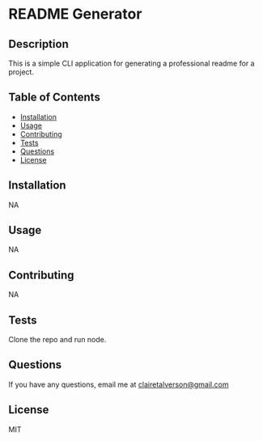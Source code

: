 # README Generator

## Description
This is a simple CLI application for generating a professional readme for a project.
    
## Table of Contents 
    
- [Installation](#installation)
- [Usage](#usage)
- [Contributing](#contributing)
- [Tests](#tests)
- [Questions](#questions)
- [License](#license)

    
## Installation
NA
    
## Usage
NA
 
## Contributing
NA

## Tests
Clone the repo and run node.
    
## Questions
If you have any questions, email me at clairetalverson@gmail.com

## License
MIT

